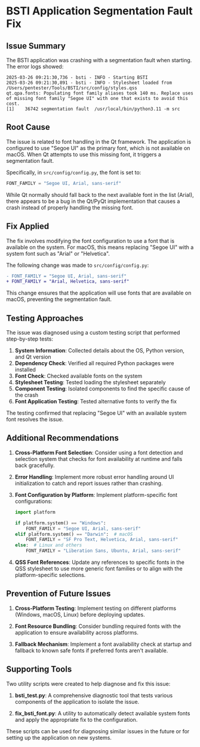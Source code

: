 # BSTI Application Segmentation Fault Fix

## Issue Summary

The BSTI application was crashing with a segmentation fault when starting. The error logs showed:

```
2025-03-26 09:21:30,736 - bsti - INFO - Starting BSTI
2025-03-26 09:21:30,891 - bsti - INFO - Stylesheet loaded from /Users/pentester/Tools/BSTI/src/config/styles.qss
qt.qpa.fonts: Populating font family aliases took 140 ms. Replace uses of missing font family "Segoe UI" with one that exists to avoid this cost. 
[1]    36742 segmentation fault  /usr/local/bin/python3.11 -m src
```

## Root Cause

The issue is related to font handling in the Qt framework. The application is configured to use "Segoe UI" as the primary font, which is not available on macOS. When Qt attempts to use this missing font, it triggers a segmentation fault.

Specifically, in `src/config/config.py`, the font is set to:
```python
FONT_FAMILY = "Segoe UI, Arial, sans-serif"
```

While Qt normally should fall back to the next available font in the list (Arial), there appears to be a bug in the Qt/PyQt implementation that causes a crash instead of properly handling the missing font.

## Fix Applied

The fix involves modifying the font configuration to use a font that is available on the system. For macOS, this means replacing "Segoe UI" with a system font such as "Arial" or "Helvetica".

The following change was made to `src/config/config.py`:
```diff
- FONT_FAMILY = "Segoe UI, Arial, sans-serif"
+ FONT_FAMILY = "Arial, Helvetica, sans-serif"
```

This change ensures that the application will use fonts that are available on macOS, preventing the segmentation fault.

## Testing Approaches

The issue was diagnosed using a custom testing script that performed step-by-step tests:

1. **System Information**: Collected details about the OS, Python version, and Qt version
2. **Dependency Check**: Verified all required Python packages were installed
3. **Font Check**: Checked available fonts on the system
4. **Stylesheet Testing**: Tested loading the stylesheet separately
5. **Component Testing**: Isolated components to find the specific cause of the crash
6. **Font Application Testing**: Tested alternative fonts to verify the fix

The testing confirmed that replacing "Segoe UI" with an available system font resolves the issue.

## Additional Recommendations

1. **Cross-Platform Font Selection**: Consider using a font detection and selection system that checks for font availability at runtime and falls back gracefully.

2. **Error Handling**: Implement more robust error handling around UI initialization to catch and report issues rather than crashing.

3. **Font Configuration by Platform**: Implement platform-specific font configurations:
   ```python
   import platform
   
   if platform.system() == "Windows":
       FONT_FAMILY = "Segoe UI, Arial, sans-serif"
   elif platform.system() == "Darwin":  # macOS
       FONT_FAMILY = "SF Pro Text, Helvetica, Arial, sans-serif"
   else:  # Linux and others
       FONT_FAMILY = "Liberation Sans, Ubuntu, Arial, sans-serif"
   ```

4. **QSS Font References**: Update any references to specific fonts in the QSS stylesheet to use more generic font families or to align with the platform-specific selections.

## Prevention of Future Issues

1. **Cross-Platform Testing**: Implement testing on different platforms (Windows, macOS, Linux) before deploying updates.

2. **Font Resource Bundling**: Consider bundling required fonts with the application to ensure availability across platforms.

3. **Fallback Mechanism**: Implement a font availability check at startup and fallback to known safe fonts if preferred fonts aren't available.

## Supporting Tools

Two utility scripts were created to help diagnose and fix this issue:

1. **bsti_test.py**: A comprehensive diagnostic tool that tests various components of the application to isolate the issue.

2. **fix_bsti_font.py**: A utility to automatically detect available system fonts and apply the appropriate fix to the configuration.

These scripts can be used for diagnosing similar issues in the future or for setting up the application on new systems. 